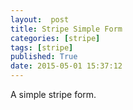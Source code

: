```yaml
---
layout:  post
title: Stripe Simple Form
categories: [stripe]
tags: [stripe]
published: True
date: 2015-05-01 15:37:12
---
```


A simple stripe form.